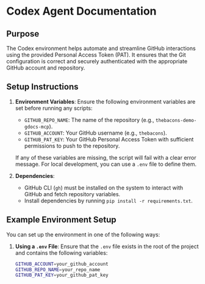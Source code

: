 # Codex Agent Documentation

## Purpose
The Codex environment helps automate and streamline GitHub interactions using the provided Personal Access Token (PAT). It ensures that the Git configuration is correct and securely authenticated with the appropriate GitHub account and repository.

## Setup Instructions
1. **Environment Variables**:
   Ensure the following environment variables are set before running any scripts:
   - `GITHUB_REPO_NAME`: The name of the repository (e.g., `thebacons-demo-gdocs-mcp`).
   - `GITHUB_ACCOUNT`: Your GitHub username (e.g., `thebacons`).
   - `GITHUB_PAT_KEY`: Your GitHub Personal Access Token with sufficient permissions to push to the repository.

   If any of these variables are missing, the script will fail with a clear error message. For local development, you can use a `.env` file to define them.

2. **Dependencies**:
   - GitHub CLI (`gh`) must be installed on the system to interact with GitHub and fetch repository variables.
   - Install dependencies by running `pip install -r requirements.txt`.

## Example Environment Setup
You can set up the environment in one of the following ways:
1. **Using a `.env` File**: 
   Ensure that the `.env` file exists in the root of the project and contains the following variables:
   ```bash
   GITHUB_ACCOUNT=your_github_account
   GITHUB_REPO_NAME=your_repo_name
   GITHUB_PAT_KEY=your_github_pat_key
